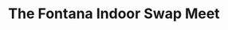 ---
title: "The Fontana Indoor Swap Meet"
url: /fontana/the-fontana-indoor-swap-meet/
shop: Supermarkt
---